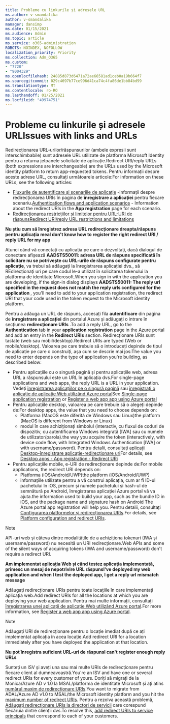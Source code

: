```yaml
---
title: Probleme cu linkurile și adresele URL
ms.author: v-smandalika
author: v-smandalika
manager: dansimp
ms.date: 01/15/2021
ms.audience: Admin
ms.topic: article
ms.service: o365-administration
ROBOTS: NOINDEX, NOFOLLOW
localization_priority: Priority
ms.collection: Adm_O365
ms.custom:
- "7720"
- "9004329"
ms.openlocfilehash: 24885d873d6471a72ae66581ad1ceb0a19b664f7
ms.sourcegitcommit: 029c4697b77ce996d41ca74c4fa86de1bb84bd99
ms.translationtype: MT
ms.contentlocale: ro-RO
ms.lasthandoff: 01/25/2021
ms.locfileid: "49974751"
---
```

# <a name="issues-with-links-and-urls"></a><span data-ttu-id="bda68-102">Probleme cu linkurile și adresele URL</span><span class="sxs-lookup"><span data-stu-id="bda68-102">Issues with links and URLs</span></span>

<span data-ttu-id="bda68-103">Redirecționarea URL-urilor/răspunsurilor (ambele expresii sunt interschimbabile) sunt adresele URL utilizate de platforma Microsoft Identity pentru a returna jetoanele solicitate de aplicație.</span><span class="sxs-lookup"><span data-stu-id="bda68-103">Redirect URI/reply URLs (both expressions are interchangeable) are the URLs used by the Microsoft identity platform to return app-requested tokens.</span></span> <span data-ttu-id="bda68-104">Pentru informații despre aceste adrese URL, consultați următoarele articole:</span><span class="sxs-lookup"><span data-stu-id="bda68-104">For information on these URLs, see the following articles:</span></span>

- <span data-ttu-id="bda68-105">[Fluxurile de autentificare și scenariile de aplicație](https://docs.microsoft.com/azure/active-directory/develop/authentication-flows-app-scenarios) -informații despre redirecționarea URIs în pagina de **înregistrare a aplicației** pentru fiecare scenariu.</span><span class="sxs-lookup"><span data-stu-id="bda68-105">[Authentication flows and application scenarios](https://docs.microsoft.com/azure/active-directory/develop/authentication-flows-app-scenarios) - Information about the redirect URIs in the **App registration** page for each scenario.</span></span>
- [<span data-ttu-id="bda68-106">Redirecționarea restricțiilor și limitelor pentru URL-URI de răspuns</span><span class="sxs-lookup"><span data-stu-id="bda68-106">Redirect URI/reply URL restrictions and limitations</span></span>](https://docs.microsoft.com/azure/active-directory/develop/reply-url)

<span data-ttu-id="bda68-107">**Nu știu cum să înregistrez adresa URL redirecționare dreapta/răspuns pentru aplicația mea**</span><span class="sxs-lookup"><span data-stu-id="bda68-107">**I don't know how to register the right redirect URI / reply URL for my app**</span></span>

<span data-ttu-id="bda68-108">Atunci când vă conectați cu aplicația pe care o dezvoltați, dacă dialogul de conectare afișează **AADSTS50011: adresa URL de răspuns specificată în solicitare nu se potrivește cu URL-urile de răspuns configurate pentru <your app ID> aplicație**, va trebui să adăugați la înregistrarea aplicației dvs., să REdirecționați uri pe care codul le-a utilizat în solicitarea tokenului la platforma de identitate Microsoft.</span><span class="sxs-lookup"><span data-stu-id="bda68-108">When you sign in with the application you are developing, if the sign-in dialog displays **AADSTS50011: The reply url specified in the request does not match the reply urls configured for the application <your app ID>**, you'll need to add to your application registration, the redirect URI that your code used in the token request to the Microsoft identity platform.</span></span>

<span data-ttu-id="bda68-109">Pentru a adăuga un URL de răspuns, accesați fila **autentificare** din pagina de **înregistrare a aplicației** din portalul Azure și adăugați o intrare în secțiunea **redirecționare URIs** .</span><span class="sxs-lookup"><span data-stu-id="bda68-109">To add a reply URL, go to the **Authentication** tab in your **application registration** page in the Azure portal and add an entry in the **Redirect URIs** section.</span></span> <span data-ttu-id="bda68-110">Redirecționare URIs sunt tastate (web sau mobil/desktop).</span><span class="sxs-lookup"><span data-stu-id="bda68-110">Redirect URIs are typed (Web or mobile/desktop).</span></span> <span data-ttu-id="bda68-111">Valoarea pe care trebuie să o introduceți depinde de tipul de aplicație pe care o construiți, așa cum se descrie mai jos:</span><span class="sxs-lookup"><span data-stu-id="bda68-111">The value you need to enter depends on the type of application you're building, as described below:</span></span>

- <span data-ttu-id="bda68-112">Pentru aplicațiile cu o singură pagină și pentru aplicațiile web, adresa URL a răspunsului este un URL în aplicația dvs.</span><span class="sxs-lookup"><span data-stu-id="bda68-112">For single-page applications and web apps, the reply URL is a URL in your application.</span></span> <span data-ttu-id="bda68-113">Vedeți [înregistrarea aplicațiilor pe o singură pagină](https://docs.microsoft.com/azure/active-directory/develop/scenario-spa-app-registration#register-a-redirect-uri) sau [înregistrați o aplicație de aplicație Web utilizând Azure portal](https://docs.microsoft.com/azure/active-directory/develop/scenario-web-app-sign-user-app-registration?tabs=aspnetcore#register-an-app-using-azure-portal)</span><span class="sxs-lookup"><span data-stu-id="bda68-113">See [Single-page application registration](https://docs.microsoft.com/azure/active-directory/develop/scenario-spa-app-registration#register-a-redirect-uri) or [Register a web app app using Azure portal](https://docs.microsoft.com/azure/active-directory/develop/scenario-web-app-sign-user-app-registration?tabs=aspnetcore#register-an-app-using-azure-portal)</span></span>
- <span data-ttu-id="bda68-114">Pentru aplicațiile desktop, valoarea pe care trebuie să o alegeți depinde de:</span><span class="sxs-lookup"><span data-stu-id="bda68-114">For desktop apps, the value that you need to choose depends on:</span></span>
    - <span data-ttu-id="bda68-115">Platforma (MacOS este diferită de Windows sau Linux)</span><span class="sxs-lookup"><span data-stu-id="bda68-115">the platform (MacOS is different from Windows or Linux)</span></span>
    - <span data-ttu-id="bda68-116">modul în care achiziționați simbolul (interactiv, cu fluxul de coduri de dispozitiv, cu autentificarea Windows integrată [IWA] sau cu numele de utilizator/parola).</span><span class="sxs-lookup"><span data-stu-id="bda68-116">the way you acquire the token (interactively, with device code flow, with Integrated Windows Authentication [IWA] or with username/password).</span></span>
    <span data-ttu-id="bda68-117">Pentru detalii, consultați [aplicații Desktop-înregistrare aplicație-redirecționare uri](https://docs.microsoft.com/azure/active-directory/develop/scenario-desktop-app-registration#redirect-uris)</span><span class="sxs-lookup"><span data-stu-id="bda68-117">For details, see [Desktop apps - App registration - Redirect URi](https://docs.microsoft.com/azure/active-directory/develop/scenario-desktop-app-registration#redirect-uris)</span></span>
- <span data-ttu-id="bda68-118">Pentru aplicațiile mobile, e-URI de redirecționare depinde de:</span><span class="sxs-lookup"><span data-stu-id="bda68-118">For mobile applications, the redirect URI depends on:</span></span>
    - <span data-ttu-id="bda68-119">Platforma (iOS/Android/UWP)</span><span class="sxs-lookup"><span data-stu-id="bda68-119">the platform (iOS/Android/UWP)</span></span>
    - <span data-ttu-id="bda68-120">informațiile utilizate pentru a vă construi aplicația, cum ar fi ID-ul pachetului în iOS, precum și numele pachetului și hash-ul de semnătură pe Android, înregistrarea aplicației Azure portal vă va ajuta.</span><span class="sxs-lookup"><span data-stu-id="bda68-120">the information used to build your app, such as the bundle ID in iOS, and the package name and signature hash on Android The Azure portal app registration will help you.</span></span> <span data-ttu-id="bda68-121">Pentru detalii, consultați [Configurarea platformelor și redirecționarea URIs](https://docs.microsoft.com/azure/active-directory/develop/scenario-mobile-app-registration#platform-configuration-and-redirect-uris).</span><span class="sxs-lookup"><span data-stu-id="bda68-121">For details, see [Platform configuration and redirect URIs](https://docs.microsoft.com/azure/active-directory/develop/scenario-mobile-app-registration#platform-configuration-and-redirect-uris).</span></span>

> [!NOTE]
> <span data-ttu-id="bda68-122">API-uri web și câteva dintre modalitățile de a achiziționa tokenuri (IWA și username/password) nu necesită un URI redirecționare.</span><span class="sxs-lookup"><span data-stu-id="bda68-122">Web APIs and some of the silent ways of acquiring tokens (IWA and username/password) don't require a redirect URI.</span></span>

<span data-ttu-id="bda68-123">**Am implementat aplicația Web și când testez aplicația implementată, primesc un mesaj de nepotrivire URL răspuns**</span><span class="sxs-lookup"><span data-stu-id="bda68-123">**I've deployed my web application and when I test the deployed app, I get a reply url mismatch message**</span></span>

<span data-ttu-id="bda68-124">Adăugați redirecționare URIs pentru toate locațiile în care implementați aplicația web.</span><span class="sxs-lookup"><span data-stu-id="bda68-124">Add redirect URIs for all the locations at which you are deploying your web application.</span></span> <span data-ttu-id="bda68-125">Pentru mai multe informații, consultați [înregistrarea unei aplicații de aplicație Web utilizând Azure portal](https://docs.microsoft.com/azure/active-directory/develop/scenario-web-app-sign-user-app-registration).</span><span class="sxs-lookup"><span data-stu-id="bda68-125">For more information, see [Register a web app app using Azure portal](https://docs.microsoft.com/azure/active-directory/develop/scenario-web-app-sign-user-app-registration).</span></span>

> [!NOTE]
> <span data-ttu-id="bda68-126">Adăugați URI de redirecționare pentru o locație imediat după ce ați implementat aplicația în acea locație.</span><span class="sxs-lookup"><span data-stu-id="bda68-126">Add redirect URI for a location immediately after you have deployed the application at that location.</span></span>

<span data-ttu-id="bda68-127">**Nu pot înregistra suficient URL-uri de răspuns**</span><span class="sxs-lookup"><span data-stu-id="bda68-127">**I can't register enough reply URLs**</span></span>

<span data-ttu-id="bda68-128">Sunteți un ISV și aveți una sau mai multe URIs de redirecționare pentru fiecare client al dumneavoastră.</span><span class="sxs-lookup"><span data-stu-id="bda68-128">You're an ISV and have one or several redirect URIs for every customer of yours.</span></span> <span data-ttu-id="bda68-129">Doriți să migrați de la Monica/Azure AD v 1.0 la MSAL/platforma de identitate Microsoft și ați atins [numărul maxim de redirecționare URIs](https://docs.microsoft.com/azure/active-directory/develop/reply-url#maximum-number-of-redirect-uris).</span><span class="sxs-lookup"><span data-stu-id="bda68-129">You want to migrate from ADAL/Azure AD v1.0 to MSAL/the Microsoft identity platform and you hit the [maximum number of redirect URIs](https://docs.microsoft.com/azure/active-directory/develop/reply-url#maximum-number-of-redirect-uris).</span></span> <span data-ttu-id="bda68-130">Pentru a rezolva această problemă, [Adăugați redirecționare URIs la directori de servicii](https://docs.microsoft.com/azure/active-directory/develop/reply-url#add-redirect-uris-to-service-principals) care corespund fiecăruia dintre clienții dvs.</span><span class="sxs-lookup"><span data-stu-id="bda68-130">To resolve this, [add redirect URIs to service principals](https://docs.microsoft.com/azure/active-directory/develop/reply-url#add-redirect-uris-to-service-principals) that correspond to each of your customers.</span></span>
